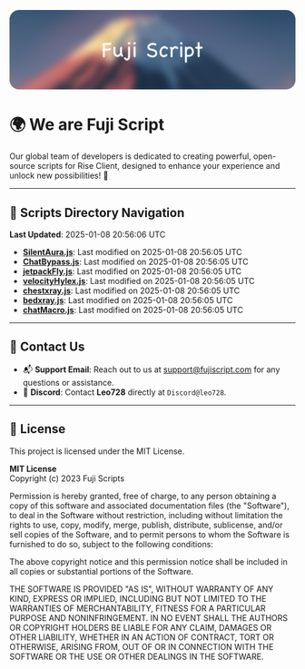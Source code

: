 ![Banner](.github/b.webp)

# 🌍 **We are Fuji Script**

Our global team of developers is dedicated to creating powerful, open-source scripts for Rise Client, designed to enhance your experience and unlock new possibilities! 🌟

---
<!-- SCRIPTS_NAVIGATION_START -->
## 📂 **Scripts Directory Navigation**

**Last Updated**: 2025-01-08 20:56:06 UTC

- **[SilentAura.js](scripts/SilentAura.js)**: Last modified on 2025-01-08 20:56:05 UTC
- **[ChatBypass.js](scripts/ChatBypass.js)**: Last modified on 2025-01-08 20:56:05 UTC
- **[jetpackFly.js](scripts/jetpackFly.js)**: Last modified on 2025-01-08 20:56:05 UTC
- **[velocityHylex.js](scripts/velocityHylex.js)**: Last modified on 2025-01-08 20:56:05 UTC
- **[chestxray.js](scripts/chestxray.js)**: Last modified on 2025-01-08 20:56:05 UTC
- **[bedxray.js](scripts/bedxray.js)**: Last modified on 2025-01-08 20:56:05 UTC
- **[chatMacro.js](scripts/chatMacro.js)**: Last modified on 2025-01-08 20:56:05 UTC

<!-- SCRIPTS_NAVIGATION_END -->

---

## 💬 **Contact Us**  
- 📬 **Support Email**: Reach out to us at [support@fujiscript.com](mailto:support@fujiscript.com) for any questions or assistance.  
- 💬 **Discord**: Contact **Leo728** directly at `Discord@leo728`.

---

## 📜 **License**

This project is licensed under the MIT License.  

**MIT License**  
Copyright (c) 2023 Fuji Scripts  

Permission is hereby granted, free of charge, to any person obtaining a copy of this software and associated documentation files (the "Software"), to deal in the Software without restriction, including without limitation the rights to use, copy, modify, merge, publish, distribute, sublicense, and/or sell copies of the Software, and to permit persons to whom the Software is furnished to do so, subject to the following conditions:  

The above copyright notice and this permission notice shall be included in all copies or substantial portions of the Software.  

THE SOFTWARE IS PROVIDED "AS IS", WITHOUT WARRANTY OF ANY KIND, EXPRESS OR IMPLIED, INCLUDING BUT NOT LIMITED TO THE WARRANTIES OF MERCHANTABILITY, FITNESS FOR A PARTICULAR PURPOSE AND NONINFRINGEMENT. IN NO EVENT SHALL THE AUTHORS OR COPYRIGHT HOLDERS BE LIABLE FOR ANY CLAIM, DAMAGES OR OTHER LIABILITY, WHETHER IN AN ACTION OF CONTRACT, TORT OR OTHERWISE, ARISING FROM, OUT OF OR IN CONNECTION WITH THE SOFTWARE OR THE USE OR OTHER DEALINGS IN THE SOFTWARE.  
